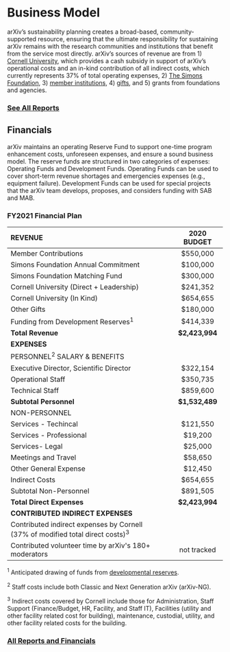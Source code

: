 # Business Model

arXiv’s sustainability planning creates a broad-based, community-supported resource, ensuring that the ultimate responsibility for sustaining arXiv remains with the research communities and institutions that benefit from the service most directly. arXiv’s sources of revenue are from 1) [Cornell University](https://www.cornell.edu/), which provides a cash subsidy in support of arXiv’s operational costs and an in-kind contribution of all indirect costs, which currently represents 37% of total operating expenses, 2) [The Simons Foundation](https://www.simonsfoundation.org/), 3) [member institutions](membership), 4) [gifts](give), and 5) grants from foundations and agencies.

### [See All Reports](/about/reports)

## Financials
arXiv maintains an operating Reserve Fund to support one-time program enhancement costs, unforeseen expenses, and ensure a sound business model. The reserve funds are structured in two categories of expenses: Operating Funds and Development Funds. Operating Funds can be used to cover short-term revenue shortages and emergencies expenses (e.g., equipment failure). Development Funds can be used for special projects that the arXiv team develops, proposes, and considers funding with SAB and MAB.

### FY2021 Financial Plan

| **REVENUE**        |    | **2020 BUDGET**        | 
| :------------- | :---------- |:-------------:| 
| Member Contributions      |  | $550,000 | 
| Simons Foundation Annual Commitment      |  | $100,000      |  
| Simons Foundation Matching Fund |  | $300,000      |    
| Cornell University (Direct + Leadership) |  | $241,352  |
| Cornell University (In Kind) |  | $654,655
| Other Gifts |  | $180,000  |  
| Funding from Development Reserves<sup>1</sup> |  | $414,339   |  
|  **Total Revenue** |  | **$2,423,994**   |   
|  **EXPENSES**  |   |   |  |
|  PERSONNEL<sup>2</sup>  SALARY & BENEFITS  |   |  | 
| Executive Director, Scientific Director  | | $322,154   |   
| Operational Staff | | $350,735   |  
| Technical Staff  | | $859,600  |  
| **Subtotal Personnel** |  | **$1,532,489**   |    
| NON-PERSONNEL  |   |    |    
| Services - Techincal | | $121,550   |    
| Services - Professional |  | $19,200 |  
| Services- Legal |  | $25,000 |  
| Meetings and Travel |  | $58,650 |  
| Other General Expense  |   | $12,450 |
| Indirect Costs | | $654,655 |
| Subtotal Non-Personnel |   | $891,505 |  
| **Total Direct Expenses** |  | **$2,423,994** |  
| **CONTRIBUTED INDIRECT EXPENSES** |  |  |  
|Contributed indirect expenses by Cornell (37% of modified total direct costs)<sup>3</sup> |   | | 
|Contributed volunteer time by arXiv's 180+ moderators | | not tracked |


<sup>1</sup> Anticipated drawing of funds from [developmental reserves](/about/reports/arXiv_Reserve_Funds_Policy.pdf).

<sup>2</sup> Staff costs include both Classic and Next Generation arXiv (arXiv-NG).

<sup>3</sup> Indirect costs covered by Cornell include those for Administration, Staff Support (Finance/Budget, HR, Facility, and Staff IT), Facilities (utility and other facility related cost for building), maintenance, custodial, utility, and other facility related costs for the building.

### [All Reports and Financials](/about/reports)

